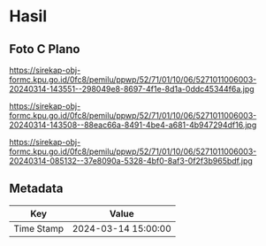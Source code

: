 # Hasil

## Foto C Plano

https://sirekap-obj-formc.kpu.go.id/0fc8/pemilu/ppwp/52/71/01/10/06/5271011006003-20240314-143551--298049e8-8697-4f1e-8d1a-0ddc45344f6a.jpg

https://sirekap-obj-formc.kpu.go.id/0fc8/pemilu/ppwp/52/71/01/10/06/5271011006003-20240314-143508--88eac66a-8491-4be4-a681-4b947294df16.jpg

https://sirekap-obj-formc.kpu.go.id/0fc8/pemilu/ppwp/52/71/01/10/06/5271011006003-20240314-085132--37e8090a-5328-4bf0-8af3-0f2f3b965bdf.jpg


## Metadata

| Key        | Value               |
| ---------- | ------------------- |
| Time Stamp | 2024-03-14 15:00:00 |




